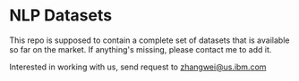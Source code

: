 # NLP Datasets

This repo is supposed to contain a complete set of datasets that is available so far on the market.
If anything's missing, please contact me to add it. 

Interested in working with us, send request to zhangwei@us.ibm.com

